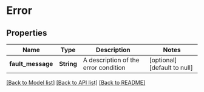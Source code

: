 # Error

## Properties
Name | Type | Description | Notes
------------ | ------------- | ------------- | -------------
**fault_message** | **String** | A description of the error condition | [optional] [default to null]

[[Back to Model list]](../README.md#documentation-for-models) [[Back to API list]](../README.md#documentation-for-api-endpoints) [[Back to README]](../README.md)


